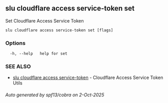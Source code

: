 ## slu cloudflare access service-token set

Set Cloudflare Access Service Token

```
slu cloudflare access service-token set [flags]
```

### Options

```
  -h, --help   help for set
```

### SEE ALSO

* [slu cloudflare access service-token](slu_cloudflare_access_service-token.md)	 - Cloudflare Access Service Token Utils

###### Auto generated by spf13/cobra on 2-Oct-2025
